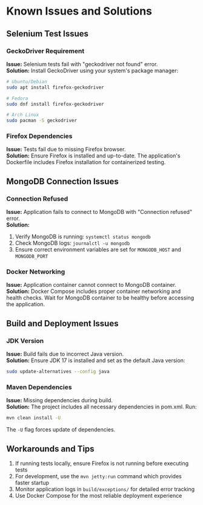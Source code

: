 # Known Issues and Solutions

## Selenium Test Issues

### GeckoDriver Requirement
**Issue:** Selenium tests fail with "geckodriver not found" error.  
**Solution:** Install GeckoDriver using your system's package manager:
```bash
# Ubuntu/Debian
sudo apt install firefox-geckodriver

# Fedora
sudo dnf install firefox-geckodriver

# Arch Linux
sudo pacman -S geckodriver
```

### Firefox Dependencies
**Issue:** Tests fail due to missing Firefox browser.  
**Solution:** Ensure Firefox is installed and up-to-date. The application's Dockerfile includes Firefox installation for containerized testing.

## MongoDB Connection Issues

### Connection Refused
**Issue:** Application fails to connect to MongoDB with "Connection refused" error.  
**Solution:** 
1. Verify MongoDB is running: `systemctl status mongodb`
2. Check MongoDB logs: `journalctl -u mongodb`
3. Ensure correct environment variables are set for `MONGODB_HOST` and `MONGODB_PORT`

### Docker Networking
**Issue:** Application container cannot connect to MongoDB container.  
**Solution:** Docker Compose includes proper container networking and health checks. Wait for MongoDB container to be healthy before accessing the application.

## Build and Deployment Issues

### JDK Version
**Issue:** Build fails due to incorrect Java version.  
**Solution:** Ensure JDK 17 is installed and set as the default Java version:
```bash
sudo update-alternatives --config java
```

### Maven Dependencies
**Issue:** Missing dependencies during build.  
**Solution:** The project includes all necessary dependencies in pom.xml. Run:
```bash
mvn clean install -U
```
The `-U` flag forces update of dependencies.

## Workarounds and Tips

1. If running tests locally, ensure Firefox is not running before executing tests
2. For development, use the `mvn jetty:run` command which provides faster startup
3. Monitor application logs in `build/exceptions/` for detailed error tracking
4. Use Docker Compose for the most reliable deployment experience
